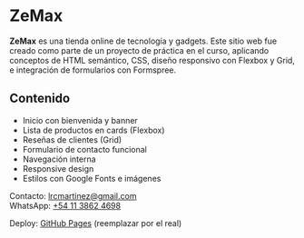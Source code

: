 # ZeMax

**ZeMax** es una tienda online de tecnología y gadgets. Este sitio web fue creado como parte de un proyecto de práctica en el curso, aplicando conceptos de HTML semántico, CSS, diseño responsivo con Flexbox y Grid, e integración de formularios con Formspree.

## Contenido

- Inicio con bienvenida y banner
- Lista de productos en cards (Flexbox)
- Reseñas de clientes (Grid)
- Formulario de contacto funcional
- Navegación interna
- Responsive design
- Estilos con Google Fonts e imágenes

Contacto: lrcmartinez@gmail.com  
WhatsApp: [+54 11 3862 4698](https://wa.me/541138624698)

Deploy: [GitHub Pages](https://tu-usuario.github.io/ze-max) (reemplazar por el real)
